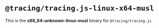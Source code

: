 # `@tracing/tracing.js-linux-x64-musl`

This is the **x86_64-unknown-linux-musl** binary for `@tracing/tracing.js`
